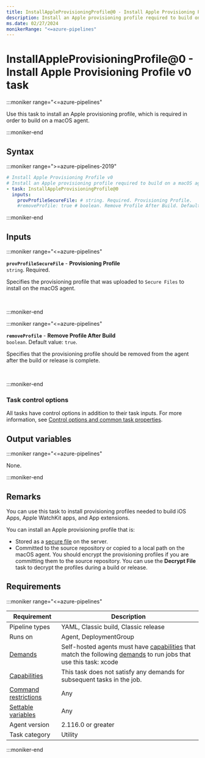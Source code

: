 ```yaml
---
title: InstallAppleProvisioningProfile@0 - Install Apple Provisioning Profile v0 task
description: Install an Apple provisioning profile required to build on a macOS agent.
ms.date: 02/27/2024
monikerRange: "<=azure-pipelines"
---
```


# InstallAppleProvisioningProfile@0 - Install Apple Provisioning Profile v0 task

<!-- :::description::: -->
:::moniker range="<=azure-pipelines"

<!-- :::editable-content name="description"::: -->
Use this task to install an Apple provisioning profile, which is required in order to build on a macOS agent.
<!-- :::editable-content-end::: -->

:::moniker-end
<!-- :::description-end::: -->

<!-- :::syntax::: -->
## Syntax

:::moniker range=">=azure-pipelines-2019"

```yaml
# Install Apple Provisioning Profile v0
# Install an Apple provisioning profile required to build on a macOS agent.
- task: InstallAppleProvisioningProfile@0
  inputs:
    provProfileSecureFile: # string. Required. Provisioning Profile. 
    #removeProfile: true # boolean. Remove Profile After Build. Default: true.
```

:::moniker-end


<!-- :::syntax-end::: -->

<!-- :::inputs::: -->
## Inputs

<!-- :::item name="provProfileSecureFile"::: -->
:::moniker range="<=azure-pipelines"

**`provProfileSecureFile`** - **Provisioning Profile**<br>
`string`. Required.<br>
<!-- :::editable-content name="helpMarkDown"::: -->
Specifies the provisioning profile that was uploaded to `Secure Files` to install on the macOS agent.
<!-- :::editable-content-end::: -->
<br>

:::moniker-end
<!-- :::item-end::: -->
<!-- :::item name="removeProfile"::: -->
:::moniker range="<=azure-pipelines"

**`removeProfile`** - **Remove Profile After Build**<br>
`boolean`. Default value: `true`.<br>
<!-- :::editable-content name="helpMarkDown"::: -->
Specifies that the provisioning profile should be removed from the agent after the build or release is complete.
<!-- :::editable-content-end::: -->
<br>

:::moniker-end
<!-- :::item-end::: -->

### Task control options

All tasks have control options in addition to their task inputs. For more information, see [Control options and common task properties](/azure/devops/pipelines/yaml-schema/steps-task#common-task-properties).
<!-- :::inputs-end::: -->

<!-- :::outputVariables::: -->
## Output variables

:::moniker range="<=azure-pipelines"

None.

:::moniker-end
<!-- :::outputVariables-end::: -->

<!-- :::remarks::: -->
<!-- :::editable-content name="remarks"::: -->
## Remarks

You can use this task to install provisioning profiles needed to build iOS Apps, Apple WatchKit apps, and App extensions.

You can install an Apple provisioning profile that is:

- Stored as a [secure file](/azure/devops/pipelines/library/secure-files) on the server.
- Committed to the source repository or copied to a local path on the macOS agent. You should encrypt the provisioning profiles if you are committing them to the source repository. You can use the **Decrypt File** task to decrypt the profiles during a build or release.
<!-- :::editable-content-end::: -->
<!-- :::remarks-end::: -->

<!-- :::examples::: -->
<!-- :::editable-content name="examples"::: -->
<!-- :::editable-content-end::: -->
<!-- :::examples-end::: -->

<!-- :::properties::: -->
## Requirements

:::moniker range="<=azure-pipelines"

| Requirement | Description |
|-------------|-------------|
| Pipeline types | YAML, Classic build, Classic release |
| Runs on | Agent, DeploymentGroup |
| [Demands](/azure/devops/pipelines/process/demands) | Self-hosted agents must have [capabilities](/azure/devops/pipelines/agents/agents#capabilities) that match the following [demands](/azure/devops/pipelines/process/demands) to run jobs that use this task: xcode |
| [Capabilities](/azure/devops/pipelines/agents/agents#capabilities) | This task does not satisfy any demands for subsequent tasks in the job. |
| [Command restrictions](/azure/devops/pipelines/security/templates#agent-logging-command-restrictions) | Any |
| [Settable variables](/azure/devops/pipelines/security/templates#agent-logging-command-restrictions) | Any |
| Agent version |  2.116.0 or greater |
| Task category | Utility |

:::moniker-end
<!-- :::properties-end::: -->

<!-- :::see-also::: -->
<!-- :::editable-content name="seeAlso"::: -->
<!-- :::editable-content-end::: -->
<!-- :::see-also-end::: -->